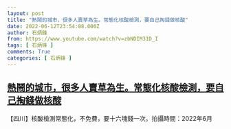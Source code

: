 ```yaml
---
layout: post
title: "熱鬧的城市，很多人賣草為生。常態化核酸檢測，要自己掏錢做核酸"
date: 2022-06-12T23:54:08.000Z
author: 石炳鋒
from: https://www.youtube.com/watch?v=zbNDIM31D_I
tags: [ 石炳锋 ]
comments: True
categories: [ 石炳锋 ]
---
```

<!--1655078048000-->
[熱鬧的城市，很多人賣草為生。常態化核酸檢測，要自己掏錢做核酸](https://www.youtube.com/watch?v=zbNDIM31D_I)
------

<div>
【四川】核酸檢測常態化，不免費，要十六塊錢一次。拍攝時間：2022年6月
</div>
